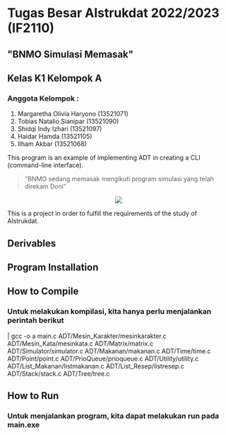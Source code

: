 # Tugas Besar Alstrukdat 2022/2023 (IF2110)
## "BNMO Simulasi Memasak"
## Kelas K1 Kelompok A
### Anggota Kelompok :
1. Margaretha Olivia Haryono	(13521071) 
2. Tobias Natalio Sianipar		(13521090) 
3. Shidqi Indy Izhari			    (13521097) 
4. Haidar Hamda			          (13521105) 
5. Ilham Akbar			          (13521068)


This program is an example of implementing ADT in creating a CLI (command-line interface).
> “BNMO sedang memasak mengikuti program simulasi yang telah direkam Doni”

<p align="center">
    <img src="https://img-9gag-fun.9cache.com/photo/aQ3Om62_460swp.webp">
</p>

This is a project in order to fulfill the requirements of the study of Alstrukdat.

## Derivables

## Program Installation

## How to Compile
### Untuk melakukan kompilasi, kita hanya perlu menjalankan perintah berikut
| gcc -o a main.c ADT/Mesin_Karakter/mesinkarakter.c ADT/Mesin_Kata/mesinkata.c ADT/Matrix/matrix.c ADT/Simulator/simulator.c ADT/Makanan/makanan.c ADT/Time/time.c ADT/Point/point.c ADT/PrioQueue/prioqueue.c ADT/Utility/utility.c ADT/List_Makanan/listmakanan.c ADT/List_Resep/listresep.c ADT/Stack/stack.c ADT/Tree/tree.c

## How to Run
### Untuk menjalankan program, kita dapat melakukan run pada main.exe
